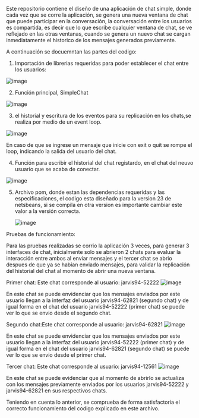 Este repositorio contiene el diseño de una aplicación de chat simple, donde cada vez que se corre la aplicación, se genera una nueva ventana de chat que puede participar en la conversación, la conversación entre los usuarios es compartida, es decir que lo que escribe cualquier ventana de chat, se ve reflejado en las otras ventanas, cuando se genera un nuevo chat se cargan inmediatamente el historico de los mensajes generados previamente.

A continuación se docuemntan las partes del codigo:

1) Importación de librerias requeridas para poder establecer el chat entre los usuarios:

 ![image](https://github.com/user-attachments/assets/4d3e6d48-93a6-43a8-9a9a-b2fa27bd9374)

2) Función principal, SimpleChat

 ![image](https://github.com/user-attachments/assets/26b11bdd-2a0b-4d21-a7ca-465f22aed1f4)


3) el historial y escritura de los eventos para su replicación en los chats,se realiza por medio de un event loop.

 ![image](https://github.com/user-attachments/assets/84ae37bb-4689-4c30-aa74-b8bda4a33d64)

En caso de que se ingrese un mensaje que inicie con exit o quit se rompe el loop, indicando la salida del usuario del chat.

4) Función para escribir el historial del chat registardo, en el chat del neuvo usuario que se acaba de conectar.

 ![image](https://github.com/user-attachments/assets/54e8a4a0-7b1c-4bb0-8ea2-2c295178b841)

5) Archivo pom, donde estan las dependencias requeridas y las especificaciones, el codigo esta diseñado para la version 23 de netsbeans, si se compila en otra version es importante cambiar este valor a la versión correcta.

   ![image](https://github.com/user-attachments/assets/5ae6f2fc-3c9a-4aeb-9bea-35f34ea6fcd7)

Pruebas de funcionamiento:

Para las pruebas realizadas se corrio la aplicación 3 veces, para generar 3 interfaces de chat, inicialmente solo se abrieron 2 chats para evaluar la interacción entre ambos al enviar mensajes y el tercer chat se abrio despues de que ya se habian enviado mensajes, para validar la replicación del historial del chat al momento de abrir una nueva ventana.

Primer chat: Este chat corresponde al usuario: jarvis94-52222
![image](https://github.com/user-attachments/assets/13aa3105-b8ea-4cb9-bd5c-01ba3935e4ea)

En este chat se puede envidenciar que los mensajes enviados por este usuario llegan a la interfaz del usuario jarvis94-62821 (segundo chat) y de igual forma en el chat del usuario jarvis94-52222 (primer chat) se puede ver lo que se envio desde el segundo chat.

Segundo chat:Este chat corresponde al usuario: jarvis94-62821
![image](https://github.com/user-attachments/assets/8866d40a-e974-4fcc-a7da-3a7aa4fb1135)

En este chat se puede envidenciar que los mensajes enviados por este usuario llegan a la interfaz del usuario jarvis94-52222 (primer chat) y de igual forma en el chat del usuario jarvis94-62821 (segundo chat) se puede ver lo que se envio desde el primer chat.

Tercer chat: Este chat corresponde al usuario: jarvis94-12561
![image](https://github.com/user-attachments/assets/acfdd5ff-6a9e-45b2-872f-e4ff4a9c9cda)

En este chat se puede evidenciar que al momento de abrirlo se actualiza con los mensajes previamente enviados por los usuarios jarvis94-52222 y jarvis94-62821 en sus respectivos chats.

Teniendo en cuenta lo anterior, se comprueba de forma satisfactoria el correcto funcionamiento del codigo explicado en este archivo.

 
